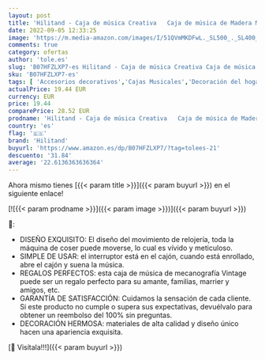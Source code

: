 ```yaml
---
layout: post
title: 'Hilitand - Caja de música Creativa   Caja de música de Madera Máquina de Coser Vintage decoración de mesa de regalo Retro juguetes de regalo de Navidad'
date: 2022-09-05 12:33:25
image: 'https://m.media-amazon.com/images/I/51QVmMKDFwL._SL500_._SL400_.jpg'
comments: true
category: ofertas
author: 'tole.es'
slug: 'B07HFZLXP7-es Hilitand - Caja de música Creativa Caja de música de...'
sku: 'B07HFZLXP7-es'
tags: [ 'Accesorios decorativos','Cajas Musicales','Decoración del hogar','Hogar y cocina','hilitand','navidad','🇪🇸', ]
actualPrice: 19.44 EUR
currency: EUR
price: 19.44
comparePrice: 28.52 EUR
prodname: 'Hilitand - Caja de música Creativa   Caja de música de Madera Máquina de Coser Vintage decoración de mesa de regalo Retro juguetes de regalo de Navidad'
country: 'es'
flag: '🇪🇸'
brand: 'Hilitand'
buyurl: 'https://www.amazon.es/dp/B07HFZLXP7/?tag=tolees-21'
descuento: '31.84'
average: '22.6136363636364'
---
```


Ahora mismo tienes [{{< param title >}}]({{< param buyurl >}}) en el siguiente enlace!

[![{{< param prodname >}}]({{< param image >}})]({{< param buyurl >}})

🔎:

- DISEÑO EXQUISITO: El diseño del movimiento de relojería, toda la máquina de coser puede moverse, lo cual es vívido y meticuloso.
- SIMPLE DE USAR: el interruptor está en el cajón, cuando está enrollado, abre el cajón y suena la música.
- REGALOS PERFECTOS: esta caja de música de mecanografía Vintage puede ser un regalo perfecto para su amante, familias, marrier y amigos, etc.
- GARANTÍA DE SATISFACCIÓN: Cuidamos la sensación de cada cliente. Si este producto no cumple o supera sus expectativas, devuélvalo para obtener un reembolso del 100% sin preguntas.
- DECORACIÓN HERMOSA: materiales de alta calidad y diseño único hacen una apariencia exquisita.

[🛒 Visítala!!!]({{< param buyurl >}})
